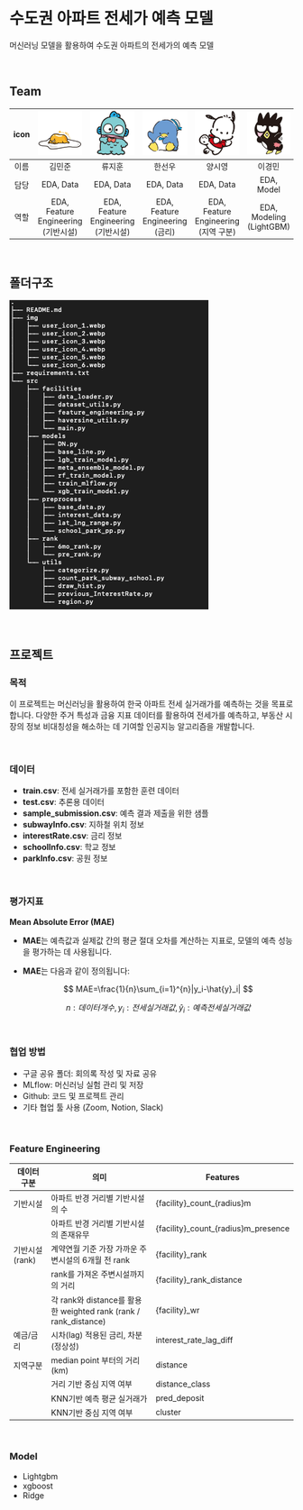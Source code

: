 # 수도권 아파트 전세가 예측 모델

머신러닝 모델을 활용하여 수도권 아파트의 전세가의 예측 모델



<br/>

## Team

| icon | <img src="./img/user_icon_1.webp" alt="user_icon_1" style="zoom:20%;" /> | <img src="./img/user_icon_2.webp" alt="user_icon_2" style="zoom:20%;" /> | <img src="./img/user_icon_3.webp" alt="user_icon_3" style="zoom:20%;" /> | <img src="./img/user_icon_4.webp" alt="user_icon_4" style="zoom:20%;" /> | <img src="./img/user_icon_5.webp" alt="user_icon_5" style="zoom:20%;" /> | <img src="./img/user_icon_6.webp" alt="user_icon_6" style="zoom:20%;" /> |
| :--: | :----------------------------------------------------------: | :----------------------------------------------------------: | :----------------------------------------------------------: | :----------------------------------------------------------: | :----------------------------------------------------------: | :----------------------------------------------------------: |
| 이름 |                            김민준                            |                            류지훈                            |                            한선우                            |                            양시영                            |                            이경민                            |                            신승훈                            |
| 담당 |                          EDA, Data                           |                          EDA, Data                           |                          EDA, Data                           |                          EDA, Data                           |                          EDA, Model                          |                          EDA, Model                          |
| 역할 |             EDA, Feature Engineering (기반시설)              |             EDA, Feature Engineering (기반시설)              |               EDA, Feature Engineering (금리)                |             EDA, Feature Engineering (지역 구분)             |                   EDA, Modeling (LightGBM)                   |                     EDA, Modeling (XGBM)                     |



<br/>

## 폴더구조

![image-20241028223652317](./img/dir_img.png)



<br/>

## 프로젝트

### 목적

이 프로젝트는 머신러닝을 활용하여 한국 아파트 전세 실거래가를 예측하는 것을 목표로 합니다. 
다양한 주거 특성과 금융 지표 데이터를 활용하여 전세가를 예측하고, 부동산 시장의 정보 비대칭성을 해소하는 데 기여할 인공지능 알고리즘을 개발합니다. 

<br/>

### 데이터

- **train.csv**: 전세 실거래가를 포함한 훈련 데이터
- **test.csv**: 추론용 데이터
- **sample_submission.csv**: 예측 결과 제출을 위한 샘플
- **subwayInfo.csv**: 지하철 위치 정보
- **interestRate.csv**: 금리 정보
- **schoolInfo.csv**: 학교 정보
- **parkInfo.csv**: 공원 정보

<br/>

### 평가지표

**Mean Absolute Error (MAE)**

- **MAE**는 예측값과 실제값 간의 평균 절대 오차를 계산하는 지표로, 모델의 예측 성능을 평가하는 데 사용됩니다.

- **MAE**는 다음과 같이 정의됩니다:

  $$
  MAE=\frac{1}{n}\sum_{i=1}^{n}|y_i-\hat{y}_i|
  $$
  
  $$
  n : 데이터 개수, y_i : 전세 실거래 값, \hat{y}_i : 예측 전세 실거래 값
  $$



<br/>

### 협업 방법

- 구글 공유 폴더: 회의록 작성 및 자료 공유
- MLflow: 머신러닝 실험 관리 및 저장
- Github: 코드 및 프로젝트 관리
- 기타 협업 툴 사용 (Zoom, Notion, Slack)



<br/>

### Feature Engineering

| 데이터 구분     | 의미                                                         | Features                            |
| --------------- | ------------------------------------------------------------ | ----------------------------------- |
| 기반시설        | 아파트 반경 거리별 기반시설의 수                             | {facility}\_count\_{radius}m          |
|                 | 아파트 반경 거리별 기반시설의 존재유무                       | {facility}\_count\_{radius}m_presence |
| 기반시설 (rank) | 계약연월 기준 가장 가까운 주변시설의 6개월 전 rank           | {facility}\_rank                     |
|                 | rank를 가져온 주변시설까지의 거리                            | {facility}\_rank_distance            |
|                 | 각 rank와 distance를 활용한 weighted rank (rank / rank_distance) | {facility}\_wr                       |
| 예금/금리       | 시차(lag) 적용된 금리, 차분(정상성)                          | interest_rate_lag_diff              |
| 지역구분        | median point 부터의 거리(km)                                 | distance                            |
|                 | 거리 기반 중심 지역 여부                                     | distance_class                      |
|                 | KNN기반 예측 평균 실거래가                                   | pred_deposit                        |
|                 | KNN기반 중심 지역 여부                                       | cluster                             |



<br/>

### Model

- Lightgbm
- xgboost
- Ridge



<br/><br/>





